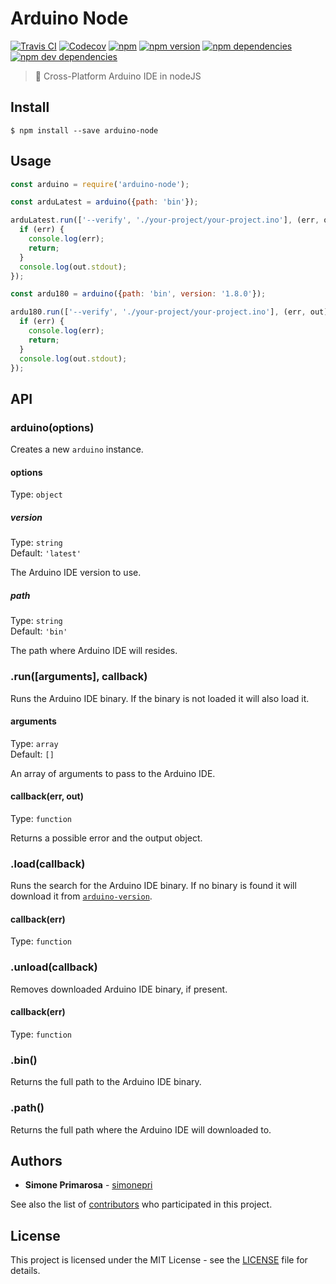 # Arduino Node
[![Travis CI](https://travis-ci.org/arduino-cli/arduino-node.svg?branch=master)](https://travis-ci.org/arduino-cli/arduino-node) [![Codecov](https://img.shields.io/codecov/c/github/arduino-cli/arduino-node/master.svg)](https://codecov.io/gh/arduino-cli/arduino-node) [![npm](https://img.shields.io/npm/dm/arduino-node.svg)](https://www.npmjs.com/package/arduino-node) [![npm version](https://img.shields.io/npm/v/arduino-node.svg)](https://www.npmjs.com/package/arduino-node) [![npm dependencies](https://david-dm.org/arduino-cli/arduino-node.svg)](https://david-dm.org/arduino-cli/arduino-node) [![npm dev dependencies](https://david-dm.org/arduino-cli/arduino-node/dev-status.svg)](https://david-dm.org/arduino-cli/arduino-node#info=devDependencies)
> 🎁 Cross-Platform Arduino IDE in nodeJS

## Install

```
$ npm install --save arduino-node
```

## Usage

```js
const arduino = require('arduino-node');

const arduLatest = arduino({path: 'bin'});

arduLatest.run(['--verify', './your-project/your-project.ino'], (err, out) => {
  if (err) {
    console.log(err);
    return;
  }
  console.log(out.stdout);
});

const ardu180 = arduino({path: 'bin', version: '1.8.0'});

ardu180.run(['--verify', './your-project/your-project.ino'], (err, out) => {
  if (err) {
    console.log(err);
    return;
  }
  console.log(out.stdout);
});
```

## API

### arduino(options)

Creates a new `arduino` instance.

#### options

Type: `object`

##### version

Type: `string`<br>
Default: `'latest'`

The Arduino IDE version to use.

##### path

Type: `string`<br>
Default: `'bin'`

The path where Arduino IDE will resides.

### .run([arguments], callback)

Runs the Arduino IDE binary. If the binary is not loaded it will also load it.

#### arguments

Type: `array`<br>
Default: `[]`

An array of arguments to pass to the Arduino IDE.

#### callback(err, out)

Type: `function`

Returns a possible error and the output object.

### .load(callback)

Runs the search for the Arduino IDE binary. If no binary is found it will download it from [`arduino-version`](https://github.com/arduino-cli/arduino-version/releases).

#### callback(err)

Type: `function`

### .unload(callback)

Removes downloaded Arduino IDE binary, if present.

#### callback(err)

Type: `function`

### .bin()

Returns the full path to the Arduino IDE binary.

### .path()

Returns the full path where the Arduino IDE will downloaded to.

## Authors
* **Simone Primarosa** - [simonepri](https://github.com/simonepri)

See also the list of [contributors](https://github.com/simonepri/env-dot-prop/contributors) who participated in this project.

## License
This project is licensed under the MIT License - see the [LICENSE](LICENSE) file for details.
